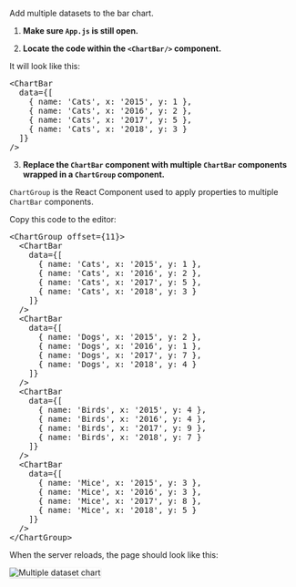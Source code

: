Add multiple datasets to the bar chart.

1) <strong>Make sure `App.js` is still open.</strong>

2) <strong>Locate the code within the `<ChartBar/>` component.</strong>

It will look like this:

<pre class="file">
&lt;ChartBar
  data={[
    { name: &#39;Cats&#39;, x: &#39;2015&#39;, y: 1 },
    { name: &#39;Cats&#39;, x: &#39;2016&#39;, y: 2 },
    { name: &#39;Cats&#39;, x: &#39;2017&#39;, y: 5 },
    { name: &#39;Cats&#39;, x: &#39;2018&#39;, y: 3 }
  ]}
/&gt;
</pre>

3) <strong>Replace the `ChartBar` component with multiple `ChartBar` components
wrapped in a `ChartGroup` component.</strong>

`ChartGroup` is the React Component used to apply properties to multiple `ChartBar`
components.

Copy this code to the editor:

<pre class="file" data-target="clipboard">
&lt;ChartGroup offset={11}&gt;
  &lt;ChartBar
    data={[
      { name: &#39;Cats&#39;, x: &#39;2015&#39;, y: 1 },
      { name: &#39;Cats&#39;, x: &#39;2016&#39;, y: 2 },
      { name: &#39;Cats&#39;, x: &#39;2017&#39;, y: 5 },
      { name: &#39;Cats&#39;, x: &#39;2018&#39;, y: 3 }
    ]}
  /&gt;
  &lt;ChartBar
    data={[
      { name: &#39;Dogs&#39;, x: &#39;2015&#39;, y: 2 },
      { name: &#39;Dogs&#39;, x: &#39;2016&#39;, y: 1 },
      { name: &#39;Dogs&#39;, x: &#39;2017&#39;, y: 7 },
      { name: &#39;Dogs&#39;, x: &#39;2018&#39;, y: 4 }
    ]}
  /&gt;
  &lt;ChartBar
    data={[
      { name: &#39;Birds&#39;, x: &#39;2015&#39;, y: 4 },
      { name: &#39;Birds&#39;, x: &#39;2016&#39;, y: 4 },
      { name: &#39;Birds&#39;, x: &#39;2017&#39;, y: 9 },
      { name: &#39;Birds&#39;, x: &#39;2018&#39;, y: 7 }
    ]}
  /&gt;
  &lt;ChartBar
    data={[
      { name: &#39;Mice&#39;, x: &#39;2015&#39;, y: 3 },
      { name: &#39;Mice&#39;, x: &#39;2016&#39;, y: 3 },
      { name: &#39;Mice&#39;, x: &#39;2017&#39;, y: 8 },
      { name: &#39;Mice&#39;, x: &#39;2018&#39;, y: 5 }
    ]}
  /&gt;
&lt;/ChartGroup&gt;
</pre>

When the server reloads, the page should look like this:

<img src="bar-chart/assets/multiple.png" alt="Multiple dataset chart"
style="box-shadow: rgba(3, 3, 3, 0.2) 0px 1.25px 2.5px 0px;" />
